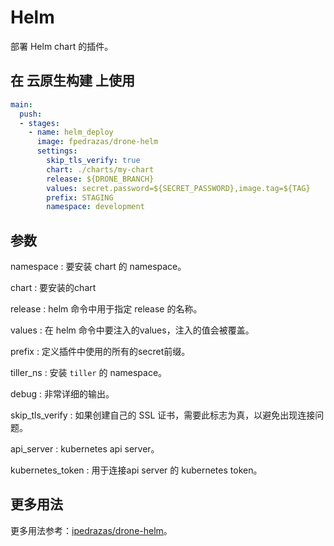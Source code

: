 # Helm

部署 Helm chart 的插件。

## 在 云原生构建 上使用

```yml
main:
  push:
  - stages:
    - name: helm_deploy
      image: fpedrazas/drone-helm
      settings:
        skip_tls_verify: true
        chart: ./charts/my-chart
        release: ${DRONE_BRANCH}
        values: secret.password=${SECRET_PASSWORD},image.tag=${TAG}
        prefix: STAGING
        namespace: development

```

## 参数

namespace
: 要安装 chart 的 namespace。

chart
: 要安装的chart

release
: helm 命令中用于指定 release 的名称。

values
: 在 helm 命令中要注入的values，注入的值会被覆盖。

prefix
: 定义插件中使用的所有的secret前缀。

tiller_ns
: 安装 `tiller` 的 namespace。

debug
: 非常详细的输出。

skip_tls_verify
: 如果创建自己的 SSL 证书，需要此标志为真，以避免出现连接问题。

api_server
: kubernetes api server。

kubernetes_token
: 用于连接api server 的 kubernetes token。

## 更多用法

更多用法参考：[ipedrazas/drone-helm](https://github.com/ipedrazas/drone-helm)。
